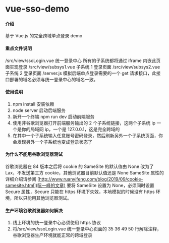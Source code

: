 # vue-sso-demo

#### 介绍

基于 Vue.js 的完全跨域单点登录 demo

#### 重点文件说明

/src/view/ssoLogin.vue 统一登录中心 所有的子系统都将通过 iframe 内嵌此页面实现登录
/src/view/subsys1.vue 子系统 1 登录页面
/src/view/subsys2.vue 子系统 2 登录页面
/server.js 模拟后端单点登录需要的一个 get 请求接口，此接口部署的域名必须与统一登录中心的域名一致。

#### 使用说明

1. npm install 安装依赖
2. node server 启动后端服务
3. 新开一个终端 npm run dev 启动前端服务
4. 使用非谷歌浏览器打开前端服务输出的 2 个子系统链接，这两个子系统 ip 一个是你的局域网 ip，一个是 127.0.0.1，这是完全跨域的
5. 在其中一个子系统输入任意账号密码登录，然后刷新另外一个子系统页面，你会发现另外一个子系统也变成登录状态了

#### 为什么不能用谷歌浏览器测试

谷歌浏览器在 84 版本之后将 cookie 的 SameSite 的默认值由 None 改为了 Lax，不发送第三方 cookie，其他浏览器目前默认值还是 None
SameSite 属性的详细介绍请参阅 [http://www.ruanyifeng.com/blog/2019/09/cookie-samesite.html](阮一峰的文章)
要将 SameSite 设置为 None，必须同时设置 Secure 属性，Secure 只能在 https 环境下失效，本地模拟的时候没有 https 环境，所以只能用其他浏览器测试。

#### 生产环境谷歌浏览器如何解决

1. 线上环境的统一登录中心必须使用 https 协议
2. 将/src/view/ssoLogin.vue 统一登录中心页面的 35 36 49 50 行解除注释，谷歌浏览器生产环境就能正常的跨域登录
